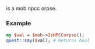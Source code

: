 is a mob npcc orpse.
### Example

```perl
my $val = $mob->IsNPCCorpse();
quest::say($val); # Returns bool
```